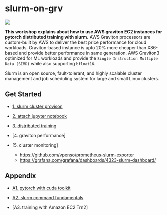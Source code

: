 # slurm-on-grv

![](https://github.com/gnosia93/slurm-on-grv/blob/main/tutorial/images/slurm-ws-arch.png)

**This workshop explains about how to use AWS graviton EC2 instances for pytorch distributed training with slurm.** 
AWS Graviton processors are custom-built by AWS to deliver the best price performance for cloud workloads. Graviton-based instance is upto 20% more cheaper than X86-based and provide better performance in same generation. AWS Graviton3 optimized for ML workloads and provide the `Single Instruction Multiple Data (SIMD)` while also supporting `bfloat16`. 

Slurm is an open source, fault-tolerant, and highly scalable cluster management and job scheduling system for large and small Linux clusters. 

## Get Started ##

* [1. slurm cluster provison](https://github.com/gnosia93/slurm-on-grv/blob/main/tutorial/1.provison.md)

* [2. attach jupyter notebook](https://github.com/gnosia93/slurm-on-grv/blob/main/tutorial/2.attach-jupyter.md)

* [3. distributed training](https://github.com/gnosia93/slurm-on-grv/blob/main/tutorial/3.distributed-training.md)

* [4. graviton performance] 

* [5. cluster monitoring]
   - https://github.com/vpenso/prometheus-slurm-exporter
   - https://grafana.com/grafana/dashboards/4323-slurm-dashboard/



## Appendix ##

* [A1. pytorch with cuda toolkit](https://github.com/gnosia93/slurm-on-grv/blob/main/tutorial/a1.cuda-toolkit.md)

* [A2. slurm command fundamentals](https://github.com/gnosia93/slurm-on-grv/blob/main/tutorial/a2.slurm-basic.md)

* [A3. training with Amazon EC2 Trn2]



